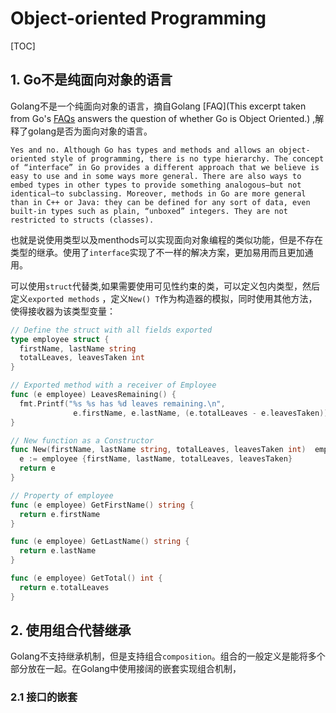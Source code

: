 # Object-oriented Programming

[TOC]

## 1. Go不是纯面向对象的语言

Golang不是一个纯面向对象的语言，摘自Golang [FAQ](This excerpt taken from Go's [FAQs](https://golang.org/doc/faq#Is_Go_an_object-oriented_language) answers the question of whether Go is Object Oriented.) ,解释了golang是否为面向对象的语言。

```
Yes and no. Although Go has types and methods and allows an object-oriented style of programming, there is no type hierarchy. The concept of “interface” in Go provides a different approach that we believe is easy to use and in some ways more general. There are also ways to embed types in other types to provide something analogous—but not identical—to subclassing. Moreover, methods in Go are more general than in C++ or Java: they can be defined for any sort of data, even built-in types such as plain, “unboxed” integers. They are not restricted to structs (classes).  
```

也就是说使用类型以及menthods可以实现面向对象编程的类似功能，但是不存在类型的继承。使用了`interface`实现了不一样的解决方案，更加易用而且更加通用。

可以使用`struct`代替类,如果需要使用可见性约束的类，可以定义包内类型，然后定义`exported methods` ，定义`New() T`作为构造器的模拟，同时使用其他方法，使得接收器为该类型变量：

```go
// Define the struct with all fields exported
type employee struct {
  firstName, lastName string
  totalLeaves, leavesTaken int
}

// Exported method with a receiver of Employee
func (e employee) LeavesRemaining() {
  fmt.Printf("%s %s has %d leaves remaining.\n",
              e.firstName, e.lastName, (e.totalLeaves - e.leavesTaken))
}

// New function as a Constructor
func New(firstName, lastName string, totalLeaves, leavesTaken int)  employee {
  e := employee {firstName, lastName, totalLeaves, leavesTaken}
  return e
}

// Property of employee
func (e employee) GetFirstName() string {
  return e.firstName
}

func (e employee) GetLastName() string {
  return e.lastName
}

func (e employee) GetTotal() int {
  return e.totalLeaves
}
```

## 2. 使用组合代替继承

Golang不支持继承机制，但是支持组合`composition`。组合的一般定义是能将多个部分放在一起。在Golang中使用接阔的嵌套实现组合机制，

### 2.1 接口的嵌套

